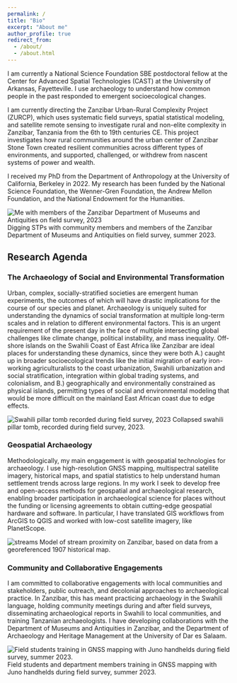 ```yaml
---
permalink: /
title: "Bio"
excerpt: "About me"
author_profile: true
redirect_from: 
  - /about/
  - /about.html
---
```


I am currently a National Science Foundation SBE postdoctoral fellow at the Center for Advanced Spatial Technologies (CAST) at the University of Arkansas, Fayetteville. I use archaeology to understand how common people in the past responded to emergent socioecological changes. 

I am currently directing the Zanzibar Urban-Rural Complexity Project (ZURCP), which uses systematic field surveys, spatial statistical modeling, and satellite remote sensing to investigate rural and non-elite complexity in Zanzibar, Tanzania from the 6th to 19th centuries CE. This project investigates how rural communities around the urban center of Zanzibar Stone Town created resilient communities across different types of environments, and supported, challenged, or withdrew from nascent systems of power and wealth.

I received my PhD from the Department of Anthropology at the University of California, Berkeley in 2022. My research has been funded by the National Science Foundation, the Wenner-Gren Foundation, the Andrew Mellon Foundation, and the National Endowment for the Humanities.

![Me with members of the Zanzibar Department of Museums and Antiquities on field survey, 2023](DSC_9284.JPG?raw=true)
Digging STPs with community members and members of the Zanzibar Department of Museums and Antiquities on field survey, summer 2023.

## Research Agenda 

### The Archaeology of Social and Environmental Transformation
Urban, complex, socially-stratified societies are emergent human experiments, the outcomes of which will have drastic implications for the course of our species and planet. Archaeology is uniquely suited for understanding the dynamics of social transformation at multiple long-term scales and in relation to different environmental factors. This is an urgent requirement of the present day in the face of multiple intersecting global challenges like climate change, political instability, and mass inequality. Off-shore islands on the Swahili Coast of East Africa like Zanzibar are ideal places for understanding these dynamics, since they were both A.) caught up in broader socioecological trends like the initial migration of early iron-working agriculturalists to the coast urbanization, Swahili urbanization and social stratification, integration within global trading systems, and colonialism, and B.) geographically and environmentally constrained as physical islands, permitting types of social and environmental modeling that would be more difficult on the mainland East African coast due to edge effects.

![Swahili pillar tomb recorded during field survey, 2023](pillartomb.JPG?raw=true)
Collapsed swahili pillar tomb, recorded during field survey, 2023.

### Geospatial Archaeology
Methodologically, my main engagement is with geospatial technologies for archaeology. I use high-resolution GNSS mapping, multispectral satellite imagery, historical maps, and spatial statistics to help understand human settlement trends across large regions. In my work I seek to develop free and open-access methods for geospatial and archaeological research, enabling broader participation in archaeological science for places without the funding or licensing agreements to obtain cutting-edge geospatial hardware and software. In particular, I have translated GIS workflows from ArcGIS to QGIS and worked with low-cost satellite imagery, like PlanetScope.

![streams](streams.jpeg?raw=true)
Model of stream proximity on Zanzibar, based on data from a georeferenced 1907 historical map.

### Community and Collaborative Engagements
I am committed to collaborative engagements with local communities and stakeholders, public outreach, and decolonial approaches to archaeological practice. In Zanzibar, this has meant practicing archaeology in the Swahili language, holding community meetings during and after field surveys, disseminating archaeological reports in Swahili to local communities, and training Tanzanian archaeologists. I have developing collaborations with the Department of Museums and Antiquities in Zanzibar, and the Department of Archaeology and Heritage Management at the University of Dar es Salaam.

![Field students training in GNSS mapping with Juno handhelds during field survey, summer 2023.](GNSS.JPG?raw=true)
Field students and department members training in GNSS mapping with Juno handhelds during field survey, summer 2023.
